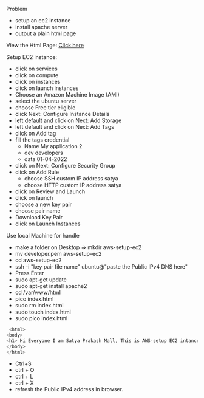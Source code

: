 
Problem
 - setup an ec2 instance
 - install apache server
 - output a plain html page

View the Html Page: <a href="http://3.110.118.211/">Click here</a>

Setup EC2 instance:
 - click on services
 - click on compute
 - click on instances
 - click on launch instances
 - Choose an Amazon Machine Image (AMI)
 - select the ubuntu server
 - choose Free tier eligible
 - click Next: Configure Instance Details
 - left default and click on Next: Add Storage
 - left default and click on Next: Add Tags
 - click on Add tag
 - fill the tags credential
   - Name  My application 2
   - dev   developers
   - data  01-04-2022
 - click on Next: Configure Security Group
 - click on Add Rule
   - choose SSH  custom IP address  satya
   - choose HTTP custom IP address  satya
 - click on Review and Launch
 - click on launch
 - choose a new key pair
 - choose pair name
 - Download Key Pair
 - click on Launch Instances

Use local Machine for handle
 - make a folder on Desktop => mkdir aws-setup-ec2
 - mv developer.pem aws-setup-ec2
 - cd aws-setup-ec2
 -  ssh -i "key pair file name" ubuntu@"paste the Public IPv4 DNS here"
 - Press Enter
 - sudo apt-get update
 - sudo apt-get install apache2
 - cd /var/www/html
 - pico index.html
 - sudo rm index.html
 - sudo touch index.html
 - sudo pico index.html
 ```js
  <html>
<body>
<h1> Hi Everyone I am Satya Prakash Mall, This is AWS-setup EC2 intances. </h1>
</body>
</html>
```
- Ctrl+S
- ctrl + O
- ctrl + L
- ctrl + X
- refresh the Public IPv4 address in browser.

